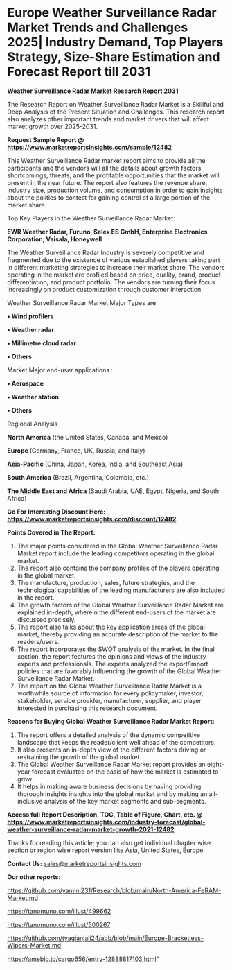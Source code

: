# Europe Weather Surveillance Radar Market Trends and Challenges 2025| Industry Demand, Top Players Strategy, Size-Share Estimation and Forecast Report till 2031

<strong>Weather Surveillance Radar Market Research Report 2031</strong>

The Research Report on Weather Surveillance Radar Market is a Skillful and Deep Analysis of the Present Situation and Challenges. This research report also analyzes other important trends and market drivers that will affect market growth over 2025-2031.

<strong>Request Sample Report @ <a href=https://www.marketreportsinsights.com/sample/12482>https://www.marketreportsinsights.com/sample/12482</a></strong>

This Weather Surveillance Radar market report aims to provide all the participants and the vendors will all the details about growth factors, shortcomings, threats, and the profitable opportunities that the market will present in the near future. The report also features the revenue share, industry size, production volume, and consumption in order to gain insights about the politics to contest for gaining control of a large portion of the market share.

Top Key Players in the Weather Surveillance Radar Market:

<strong>EWR Weather Radar, Furuno, Selex ES GmbH, Enterprise Electronics Corporation, Vaisala, Honeywell</strong>

The Weather Surveillance Radar Industry is severely competitive and fragmented due to the existence of various established players taking part in different marketing strategies to increase their market share. The vendors operating in the market are profiled based on price, quality, brand, product differentiation, and product portfolio. The vendors are turning their focus increasingly on product customization through customer interaction.

Weather Surveillance Radar Market Major Types are:

<strong>• Wind profilers

• Weather radar

• Millimetre cloud radar

• Others</strong>

Market Major end-user applications :

<strong>• Aerospace

• Weather station

• Others</strong>

Regional Analysis

</u><strong><b>North America</b></strong> (the United States, Canada, and Mexico)

<strong><b>Europe </b></strong>(Germany, France, UK, Russia, and Italy)

<strong><b>Asia-Pacific</b></strong> (China, Japan, Korea, India, and Southeast Asia)

<strong><b>South America</b></strong> (Brazil, Argentina, Colombia, etc.)

<strong><b>The Middle East and Africa</b></strong> (Saudi Arabia, UAE, Egypt, Nigeria, and South Africa)

<strong>Go For Interesting Discount Here: <a href=https://www.marketreportsinsights.com/discount/12482>https://www.marketreportsinsights.com/discount/12482</a></strong>

<strong>Points Covered in The Report:</strong>
<ol>
  <li>The major points considered in the Global Weather Surveillance Radar Market report include the leading competitors operating in the global market.</li>
  <li>The report also contains the company profiles of the players operating in the global market.</li>
  <li>The manufacture, production, sales, future strategies, and the technological capabilities of the leading manufacturers are also included in the report.</li>
  <li>The growth factors of the Global Weather Surveillance Radar Market are explained in-depth, wherein the different end-users of the market are discussed precisely.</li>
  <li>The report also talks about the key application areas of the global market, thereby providing an accurate description of the market to the readers/users.</li>
  <li>The report incorporates the SWOT analysis of the market. In the final section, the report features the opinions and views of the industry experts and professionals. The experts analyzed the export/import policies that are favorably influencing the growth of the Global Weather Surveillance Radar Market.</li>
  <li>The report on the Global Weather Surveillance Radar Market is a worthwhile source of information for every policymaker, investor, stakeholder, service provider, manufacturer, supplier, and player interested in purchasing this research document.</li>
</ol>
<strong>Reasons for Buying Global Weather Surveillance Radar Market Report:</strong>

<ol>
  <li>The report offers a detailed analysis of the dynamic competitive landscape that keeps the reader/client well ahead of the competitors.</li>
  <li>It also presents an in-depth view of the different factors driving or restraining the growth of the global market.</li>
  <li>The Global Weather Surveillance Radar Market report provides an eight-year forecast evaluated on the basis of how the market is estimated to grow.</li>
  <li>It helps in making aware business decisions by having providing thorough insights insights into the global market and by making an all-inclusive analysis of the key market segments and sub-segments.</li>
</ol>
<strong>Access full Report Description, TOC, Table of Figure, Chart, etc. @ <a href=https://www.marketreportsinsights.com/industry-forecast/global-weather-surveillance-radar-market-growth-2021-12482>https://www.marketreportsinsights.com/industry-forecast/global-weather-surveillance-radar-market-growth-2021-12482</a></strong>


Thanks for reading this article; you can also get individual chapter wise section or region wise report version like Asia, United States, Europe.

<strong>Contact Us:</strong>
sales@marketreportsinsights.com

<strong>Our other reports:</strong>

<a href=https://github.com/yamini231/Research/blob/main/North-America-FeRAM-Market.md>https://github.com/yamini231/Research/blob/main/North-America-FeRAM-Market.md</a>

<a href=https://tanomuno.com/illust/499662>https://tanomuno.com/illust/499662</a>

<a href=https://tanomuno.com/illust/500267>https://tanomuno.com/illust/500267</a>

<a href=https://github.com/tyagianjali24/abb/blob/main/Europe-Bracketless-Wipers-Market.md>https://github.com/tyagianjali24/abb/blob/main/Europe-Bracketless-Wipers-Market.md</a>

<a href=https://ameblo.jp/cargo656/entry-12888817103.html>https://ameblo.jp/cargo656/entry-12888817103.html</a>"
